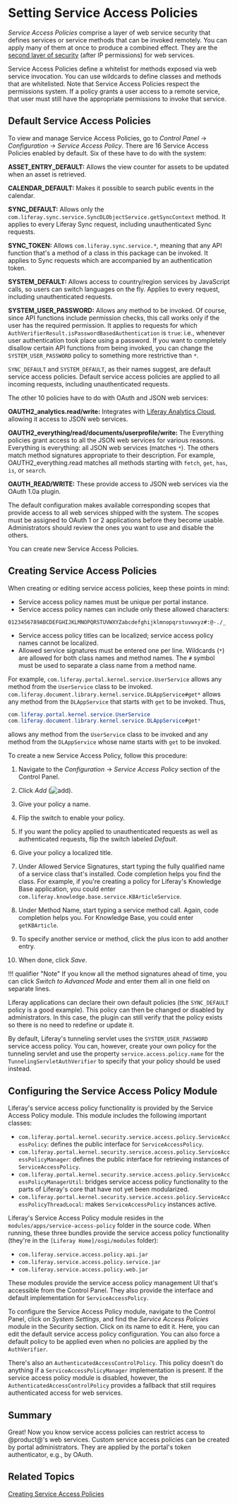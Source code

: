 # Setting Service Access Policies

*Service Access Policies* comprise a layer of web service security that defines services or service methods that can be invoked remotely. You can apply many of them at once to produce a combined effect. They are the [second layer of security](./01-securing-liferay.md#web-services) (after IP permissions) for web services. 

Service Access Policies define a whitelist for methods exposed via web service invocation. You can use wildcards to define classes and methods that are whitelisted. Note that Service Access Policies respect the permissions system. If a policy grants a user access to a remote service, that user must still have the appropriate permissions to invoke that service. 

## Default Service Access Policies

To view and manage Service Access Policies, go to *Control Panel* &rarr; *Configuration* &rarr; *Service Access Policy*. There are 16 Service Access Policies enabled by default. Six of these have to do with the system: 

**ASSET_ENTRY_DEFAULT:** Allows the view counter for assets to be updated when an asset is retrieved.

**CALENDAR_DEFAULT:** Makes it possible to search public events in the calendar.

**SYNC_DEFAULT:** Allows only the `com.liferay.sync.service.SyncDLObjectService.getSyncContext` method. It applies to every Liferay Sync request, including unauthenticated Sync requests.

**SYNC_TOKEN:** Allows `com.liferay.sync.service.*`, meaning that any API function that's a method of a class in this package can be invoked. It applies to Sync requests which are accompanied by an authentication token.

**SYSTEM_DEFAULT:** Allows access to country/region services by JavaScript calls, so users can switch languages on the fly. Applies to every request, including unauthenticated requests.

**SYSTEM_USER_PASSWORD:** Allows any method to be invoked. Of course, since API functions include permission checks, this call works only if the user has the required permission. It applies to requests for which `AuthVerifierResult.isPasswordBasedAuthentication` is `true`: i.e., whenever user authentication took place using a password. If you want to completely disallow certain API functions from being invoked, you can change the `SYSTEM_USER_PASSWORD` policy to something more restrictive than `*`.

`SYNC_DEFAULT` and `SYSTEM_DEFAULT`, as their names suggest, are default service access policies. Default service access policies are applied to all incoming requests, including unauthenticated requests. 

The other 10 policies have to do with OAuth and JSON web services: 

**OAUTH2_analytics.read/write:** Integrates with [Liferay Analytics Cloud](https://www.liferay.com/products/analytics-cloud), allowing it access to JSON web services. 

**OAUTH2_everything/read/documents/userprofile/write:** The Everything policies grant access to all the JSON web services for various reasons. Everything is everything: all JSON web services (matches `*`). The others match method signatures appropriate to their description. For example, OAUTH2_everything.read matches all methods starting with `fetch`, `get`, `has`, `is`, or `search`. 

**OAUTH_READ/WRITE:** These provide access to JSON web services via the OAuth 1.0a plugin. 

The default configuration makes available corresponding scopes that provide access to all web services shipped with the system. The scopes must be assigned to OAuth 1 or 2 applications before they become usable. Administrators should review the ones you want to use and disable the others. 

You can create new Service Access Policies. 

## Creating Service Access Policies

When creating or editing service access policies, keep these points in mind:

- Service access policy names must be unique per portal instance.
- Service access policy names can include only these allowed characters:

```
0123456789ABCDEFGHIJKLMNOPQRSTUVWXYZabcdefghijklmnopqrstuvwxyz#:@-./_
```

- Service access policy titles can be localized; service access policy names cannot be localized.
- Allowed service signatures must be entered one per line. Wildcards (`*`) are allowed for both class names and method names. The `#` symbol must be used to separate a class name from a method name. 

For example, `com.liferay.portal.kernel.service.UserService` allows any method from the `UserService` class to be invoked. `com.liferay.document.library.kernel.service.DLAppService#get*` allows any method from the `DLAppService` that starts with `get` to be invoked. Thus, 

```java
com.liferay.portal.kernel.service.UserService
com.liferay.document.library.kernel.service.DLAppService#get*
```

allows any method from the `UserService` class to be invoked and any method from the `DLAppService` whose name starts with `get` to be invoked. 

To create a new Service Access Policy, follow this procedure: 

1.  Navigate to the *Configuration* &rarr; *Service Access Policy* section of the Control Panel. 
 
2.  Click *Add* (![add](../../images/icon-add.png)). 
 
3.  Give your policy a name. 

4.  Flip the switch to enable your policy.

5.  If you want the policy applied to unauthenticated requests as well as authenticated requests, flip the switch labeled *Default*. 

6.  Give your policy a localized title. 

7.  Under Allowed Service Signatures, start typing the fully qualified name of a service class that's installed. Code completion helps you find the class. For example, if you're creating a policy for Liferay's Knowledge Base application, you could enter `com.liferay.knowledge.base.service.KBArticleService`. 

8.  Under Method Name, start typing a service method call. Again, code completion helps you. For Knowledge Base, you could enter `getKBArticle`. 

9.  To specify another service or method, click the plus icon to add another entry. 

10. When done, click *Save*. 

!!! qualifier "Note"
    If you know all the method signatures ahead of time, you can click *Switch to Advanced Mode* and enter them all in one field on separate lines. 

Liferay applications can declare their own default policies (the `SYNC_DEFAULT` policy is a good example). This policy can then be changed or disabled by administrators. In this case, the plugin can still verify that the policy exists so there is no need to redefine or update it.

By default, Liferay's tunneling servlet uses the `SYSTEM_USER_PASSWORD` service access policy. You can, however, create your own policy for the tunneling servlet and use the property `service.access.policy.name` for the `TunnelingServletAuthVerifier` to specify that your policy should be used instead.

## Configuring the Service Access Policy Module

Liferay's service access policy functionality is provided by the Service Access Policy module. This module includes the following important classes:

- `com.liferay.portal.kernel.security.service.access.policy.ServiceAccessPolicy`: defines the public interface for `ServiceAccessPolicy`.
- `com.liferay.portal.kernel.security.service.access.policy.ServiceAccessPolicyManager`: defines the public interface for retrieving instances of `ServiceAccessPolicy`.
- `com.liferay.portal.kernel.security.service.access.policy.ServiceAccessPolicyManagerUtil`: bridges service access policy functionality to the parts of Liferay's core that have not yet been modularized.
- `com.liferay.portal.kernel.security.service.access.policy.ServiceAccessPolicyThreadLocal`: makes `ServiceAccessPolicy` instances active.

Liferay's Service Access Policy module resides in the `modules/apps/service-access-policy` folder in the source code. When running, these three bundles provide the service access policy functionality (they're in the `[Liferay Home]/osgi/modules` folder):

- `com.liferay.service.access.policy.api.jar`
- `com.liferay.service.access.policy.service.jar`
- `com.liferay.service.access.policy.web.jar`

These modules provide the service access policy management UI that's accessible from the Control Panel. They also provide the interface and default implementation for `ServiceAccessPolicy`.

To configure the Service Access Policy module, navigate to the Control Panel, click on *System Settings*, and find the *Service Access Policies* module in the Security section. Click on its name to edit it. Here, you can edit the default service access policy configuration. You can also force a default policy to be applied even when no policies are applied by the `AuthVerifier`.

There's also an `AuthenticatedAccessControlPolicy`. This policy doesn't do anything if a `ServiceAccessPolicyManager` implementation is present. If the service access policy module is disabled, however, the `AuthenticatedAccessControlPolicy` provides a fallback that still requires authenticated access for web services.

## Summary

Great! Now you know service access policies can restrict access to @product@'s web services. Custom service access policies can be created by portal administrators. They are applied by the portal's token authenticator, e.g., by OAuth.

## Related Topics

[Creating Service Access Policies](../../platform/service-access-policies.md) 
